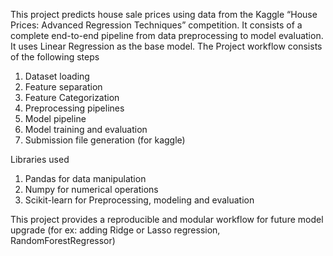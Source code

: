This project predicts house sale prices using data from the Kaggle “House Prices: Advanced Regression Techniques” competition. It consists of a complete end-to-end pipeline from data preprocessing to model evaluation. It uses Linear Regression as the base model. The Project workflow consists of the following steps

1. Dataset loading
2. Feature separation
3. Feature Categorization
4. Preprocessing pipelines
5. Model pipeline
6. Model training and evaluation
7. Submission file generation (for kaggle)

Libraries used
1. Pandas for data manipulation
2. Numpy for numerical operations
3. Scikit-learn for Preprocessing, modeling and evaluation

This project provides a reproducible and modular workflow for future model upgrade (for ex: adding Ridge or Lasso regression, RandomForestRegressor)
